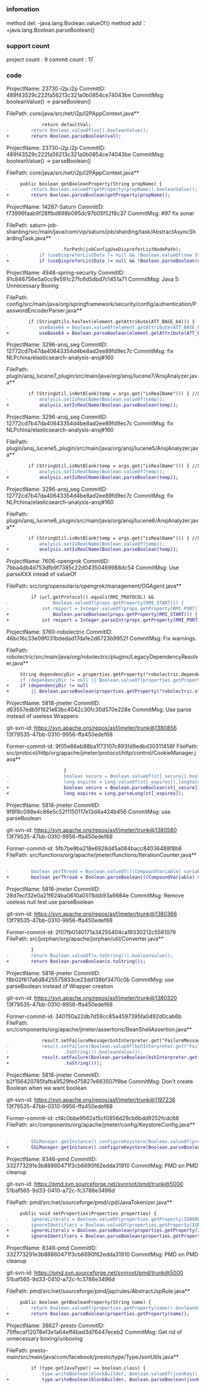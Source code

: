 ###  infomation 
method del:
-java.lang.Boolean.valueOf()
method add：
+java.lang.Boolean.parseBoolean()
###  support count
project count : 9
commit count : 17
###  code
ProjectName: 23730-i2p.i2p
CommitID: 489f43529c222fa56213c321a0b0854ce74043be
CommitMsg: booleanValue() -> parseBoolean()

FilePath: core/java/src/net/i2p/I2PAppContext.java**
```diff
             return defaultVal;
-        return Boolean.valueOf(val).booleanValue();
+        return Boolean.parseBoolean(val);
```
ProjectName: 23730-i2p.i2p
CommitID: 489f43529c222fa56213c321a0b0854ce74043be
CommitMsg: booleanValue() -> parseBoolean()

FilePath: core/java/src/net/i2p/I2PAppContext.java**
```diff
     public boolean getBooleanProperty(String propName) {
-        return Boolean.valueOf(getProperty(propName)).booleanValue();
+        return Boolean.parseBoolean(getProperty(propName));
```
ProjectName: 14287-Saturn
CommitID: f73996faab9f28ffbd898b095dc97b05f52f8c37
CommitMsg: #97 fix sonar

FilePath: saturn-job-sharding/src/main/java/com/vip/saturn/job/sharding/task/AbstractAsyncShardingTask.java**
```diff
 					.forPath(jobConfigUseDispreferListNodePath);
-			if (useDispreferListData != null && !Boolean.valueOf(new String(useDispreferListData, "UTF-8"))) {
+			if (useDispreferListData != null && !Boolean.parseBoolean(new String(useDispreferListData, "UTF-8"))) {
```
ProjectName: 4948-spring-security
CommitID: 91c846756e5a0cc9e591c27fc6d5dbd7c1451a71
CommitMsg: Java 5: Unnecessary Boxing

FilePath: config/src/main/java/org/springframework/security/config/authentication/PasswordEncoderParser.java**
```diff
 		if (StringUtils.hasText(element.getAttribute(ATT_BASE_64))) {
-			useBase64 = Boolean.valueOf(element.getAttribute(ATT_BASE_64));
+			useBase64 = Boolean.parseBoolean(element.getAttribute(ATT_BASE_64));
```
ProjectName: 3296-ansj_seg
CommitID: 12772cd7b47da40643354d4be8ad2ee89fd9ec7c
CommitMsg: fix NLPchina/elasticsearch-analysis-ansj#160

FilePath: plugin/ansj_lucene7_plugin/src/main/java/org/ansj/lucene7/AnsjAnalyzer.java**
```diff
 		if (StringUtil.isNotBlank(temp = args.get("isRealName"))) { //是否保留原字符
-			analysis.setIsRealName(Boolean.valueOf(temp));
+			analysis.setIsRealName(Boolean.parseBoolean(temp));
```
ProjectName: 3296-ansj_seg
CommitID: 12772cd7b47da40643354d4be8ad2ee89fd9ec7c
CommitMsg: fix NLPchina/elasticsearch-analysis-ansj#160

FilePath: plugin/ansj_lucene5_plugin/src/main/java/org/ansj/lucene5/AnsjAnalyzer.java**
```diff
 		if (StringUtil.isNotBlank(temp = args.get("isRealName"))) { //是否保留原字符
-			analysis.setIsRealName(Boolean.valueOf(temp));
+			analysis.setIsRealName(Boolean.parseBoolean(temp));
```
ProjectName: 3296-ansj_seg
CommitID: 12772cd7b47da40643354d4be8ad2ee89fd9ec7c
CommitMsg: fix NLPchina/elasticsearch-analysis-ansj#160

FilePath: plugin/ansj_lucene6_plugin/src/main/java/org/ansj/lucene6/AnsjAnalyzer.java**
```diff
 		if (StringUtil.isNotBlank(temp = args.get("isRealName"))) { //是否保留原字符
-			analysis.setIsRealName(Boolean.valueOf(temp));
+			analysis.setIsRealName(Boolean.parseBoolean(temp));
```
ProjectName: 7606-opengrok
CommitID: 7bba4db4d753dfb9f7385c22d04350469988dc54
CommitMsg: Use parseXXX intead of valueOf

FilePath: src/org/opensolaris/opengrok/management/OGAgent.java**
```diff
         if (url.getProtocol().equals(RMI_PROTOCOL) &&
-                Boolean.valueOf(props.getProperty(RMI_START))) {
-            int rmiport = Integer.valueOf(props.getProperty(RMI_PORT));
+                Boolean.parseBoolean(props.getProperty(RMI_START))) {
+            int rmiport = Integer.parseInt(props.getProperty(RMI_PORT));
```
ProjectName: 3760-robolectric
CommitID: 46bc16c33e09f031bdedad17da1e2d6723b9952f
CommitMsg: Fix warnings.

FilePath: robolectric/src/main/java/org/robolectric/plugins/LegacyDependencyResolver.java**
```diff
     String dependencyDir = properties.getProperty("robolectric.dependency.dir");
-    if (dependencyDir != null || Boolean.valueOf(properties.getProperty("robolectric.offline"))) {
+    if (dependencyDir != null
+        || Boolean.parseBoolean(properties.getProperty("robolectric.offline"))) {
```
ProjectName: 5818-jmeter
CommitID: d63557edb5f1621e63bc4042c30fc30d570e228e
CommitMsg: Use parse instead of useless Wrappers

git-svn-id: https://svn.apache.org/repos/asf/jmeter/trunk@1380856 13f79535-47bb-0310-9956-ffa450edef68

Former-commit-id: 9f05e86eb88ba1f73107c893fd9edbd30311458f
FilePath: src/protocol/http/org/apache/jmeter/protocol/http/control/CookieManager.java**
```diff
                     }
-                    boolean secure = Boolean.valueOf(st[_secure]).booleanValue();
-                    long expires = Long.valueOf(st[_expires]).longValue();
+                    boolean secure = Boolean.parseBoolean(st[_secure]);
+                    long expires = Long.parseLong(st[_expires]);
```
ProjectName: 5818-jmeter
CommitID: 9f8f8c098e4c86e5c52f1150117e13d4a424b456
CommitMsg: use parseBoolean

git-svn-id: https://svn.apache.org/repos/asf/jmeter/trunk@1380580 13f79535-47bb-0310-9956-ffa450edef68

Former-commit-id: 5fb7be9ba218e6928d45a084bacc84036488f8b6
FilePath: src/functions/org/apache/jmeter/functions/IterationCounter.java**
```diff
 
-        boolean perThread = Boolean.valueOf(((CompoundVariable) variables[0]).execute()).booleanValue();
+        boolean perThread = Boolean.parseBoolean(((CompoundVariable) variables[0]).execute());
```
ProjectName: 5818-jmeter
CommitID: 28d7ecf32e0a21f624ba0610a0511bbb93a6684e
CommitMsg: Remove useless null test
use parseBoolean

git-svn-id: https://svn.apache.org/repos/asf/jmeter/trunk@1380366 13f79535-47bb-0310-9956-ffa450edef68

Former-commit-id: 2f07fb0140171a34255404ca19330212c5581079
FilePath: src/jorphan/org/apache/jorphan/util/Converter.java**
```diff
         }
-        return Boolean.valueOf(o.toString()).booleanValue();
+        return Boolean.parseBoolean(o.toString());
```
ProjectName: 5818-jmeter
CommitID: f8b02f617a6d8425575933ce23dd138bf3470c0b
CommitMsg: use parseBoolean instead of Wrapper creation

git-svn-id: https://svn.apache.org/repos/asf/jmeter/trunk@1380320 13f79535-47bb-0310-9956-ffa450edef68

Former-commit-id: 340150a22db7d59cc85a4597395fa0492d0cab6b
FilePath: src/components/org/apache/jmeter/assertions/BeanShellAssertion.java**
```diff
             result.setFailureMessage(bshInterpreter.get("FailureMessage").toString());//$NON-NLS-1$
-            result.setFailure(Boolean.valueOf(bshInterpreter.get("Failure") //$NON-NLS-1$
-                    .toString()).booleanValue());
+            result.setFailure(Boolean.parseBoolean(bshInterpreter.get("Failure") //$NON-NLS-1$
+                    .toString()));
```
ProjectName: 5818-jmeter
CommitID: b2f156420785fafba9529fed75827e663507f9be
CommitMsg: Don't create Boolean when we want boolean

git-svn-id: https://svn.apache.org/repos/asf/jmeter/trunk@1197236 13f79535-47bb-0310-9956-ffa450edef68

Former-commit-id: cf4c0bbe9562a15cf0856d29cb6bdd9252fcdc66
FilePath: src/components/org/apache/jmeter/config/KeystoreConfig.java**
```diff
 
-        SSLManager.getInstance().configureKeystore(Boolean.valueOf(preload),
+        SSLManager.getInstance().configureKeystore(Boolean.parseBoolean(preload),
```
ProjectName: 8346-pmd
CommitID: 332773291e3b88860471f3cb6690f62edda31910
CommitMsg: PMD on PMD cleanup


git-svn-id: https://pmd.svn.sourceforge.net/svnroot/pmd/trunk@5000 51baf565-9d33-0410-a72c-fc3788e3496d

FilePath: pmd/src/net/sourceforge/pmd/cpd/JavaTokenizer.java**
```diff
     public void setProperties(Properties properties) {
-        ignoreLiterals = Boolean.valueOf(properties.getProperty(IGNORE_LITERALS, "false")).booleanValue();
-        ignoreIdentifiers = Boolean.valueOf(properties.getProperty(IGNORE_IDENTIFIERS, "false")).booleanValue();
+        ignoreLiterals = Boolean.parseBoolean(properties.getProperty(IGNORE_LITERALS, "false"));
+        ignoreIdentifiers = Boolean.parseBoolean(properties.getProperty(IGNORE_IDENTIFIERS, "false"));
```
ProjectName: 8346-pmd
CommitID: 332773291e3b88860471f3cb6690f62edda31910
CommitMsg: PMD on PMD cleanup


git-svn-id: https://pmd.svn.sourceforge.net/svnroot/pmd/trunk@5000 51baf565-9d33-0410-a72c-fc3788e3496d

FilePath: pmd/src/net/sourceforge/pmd/jsp/rules/AbstractJspRule.java**
```diff
     public boolean getBooleanProperty(String name) {
-        return Boolean.valueOf(properties.getProperty(name)).booleanValue();
+        return Boolean.parseBoolean(properties.getProperty(name));
```
ProjectName: 38627-presto
CommitID: 75ffecaf12078ef3e1a64eff4bad3d76447eceb2
CommitMsg: Get rid of unnecessary boxing/unboxing

FilePath: presto-main/src/main/java/com/facebook/presto/type/TypeJsonUtils.java**
```diff
         if (type.getJavaType() == boolean.class) {
-            type.writeBoolean(blockBuilder, Boolean.valueOf(jsonKey));
+            type.writeBoolean(blockBuilder, Boolean.parseBoolean(jsonKey));
```
